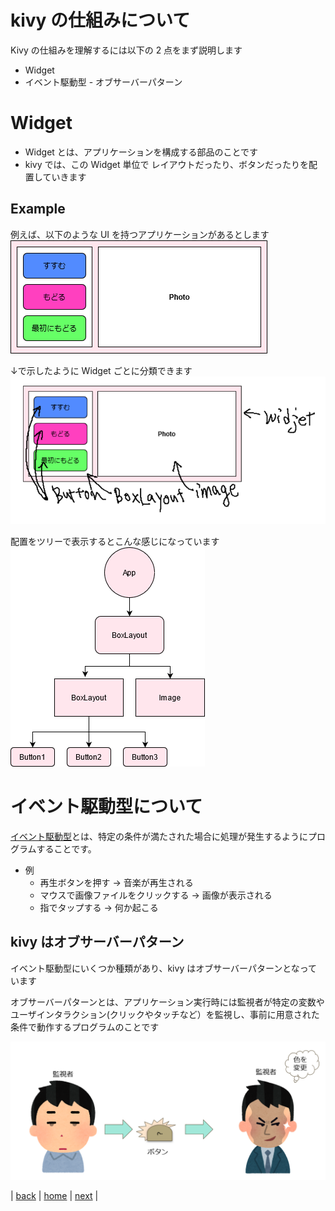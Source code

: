 # kivy の仕組みについて

Kivy の仕組みを理解するには以下の 2 点をまず説明します
* Widget 
* イベント駆動型 - オブサーバーパターン

# Widget 
* Widget とは、アプリケーションを構成する部品のことです
* kivy では、この Widget 単位で レイアウトだったり、ボタンだったりを配置していきます

## Example
例えば、以下のような UI を持つアプリケーションがあるとします
![sampleui](/documents/00_image/sampleui.png)

↓で示したように Widget ごとに分類できます
![sampleui2](/documents/00_image/sampleui2.png)

配置をツリーで表示するとこんな感じになっています
![sampleui3](/documents/00_image/sampleui3.png)

# イベント駆動型について

[イベント駆動型](https://wa3.i-3-i.info/word13776.html)とは、特定の条件が満たされた場合に処理が発生するようにプログラムすることです。

* 例
    * 再生ボタンを押す → 音楽が再生される
    * マウスで画像ファイルをクリックする → 画像が表示される
    * 指でタップする → 何か起こる

## kivy はオブサーバーパターン
イベント駆動型にいくつか種類があり、kivy はオブサーバーパターンとなっています

オブサーバーパターンとは、アプリケーション実行時には監視者が特定の変数やユーザインタラクション(クリックやタッチなど）を監視し、事前に用意された条件で動作するプログラムのことです

![observer](/documents/00_image/observer.png)


|
[back](/documents/02_whykivy)
|
[home](https://github.com/shingenpy/kivy_workshop)
|
[next](/documents/04_aboutlayout)
|